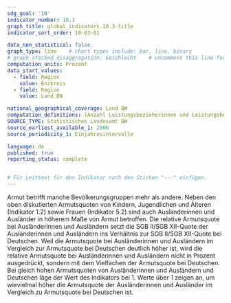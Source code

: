 ```yaml
---
sdg_goal: '10'
indicator_number: 10.3
graph_title: global_indicators.10.3-title 
indicator_sort_order: 10-03-01

data_non_statistical: false
graph_type: line    # chart types include: bar, line, binary
# graph_stacked_disaggregation: Geschlecht    # uncomment this line for stacked bars. eplace "Geschlecht" with the field of aggregation.
computation_units: Prozent
data_start_values:
  - field: Region
    value: Enzkreis
  - field: Region
    value: Land BW

national_geographical_coverage: Land BW
computation_definitions: (Anzahl Leistungsbezieherinnen und Leistungsbezieher nach SGB II und SGB XII ohne deutsche Staatsangehörigkeit) / (Ausländerinnen und Ausländer insgesamt)) / ((Anzahl Leistungsbezieherinnen und Leistungsbezieher nach SGB II und SGB XII mit deutscher Staatsangehörigkeit) / (Deutsche Staatsangehörige insgesamt))
SOURCE_TYPE: Statistisches Landesamt BW
source_earliest_available_1: 2006
source_periodicity_1: Einjahresintervalle

language: de   
published: true
reporting_status: complete


# Für Leittext für den Indikator nach den Stichen "---" einfügen.
---
```


Armut betrifft manche Bevölkerungsgruppen mehr als andere. Neben den oben diskutierten Armutsquoten von Kindern, Jugendlichen und Älteren (Indikator 1.2) sowie Frauen (Indikator 5.2) sind auch Ausländerinnen und Ausländer in höherem Maße von Armut betroffen. Die relative Armutsquote bei Ausländerinnen und Ausländern setzt die SGB II/SGB XII-Quote der Ausländerinnen und Ausländern ins Verhältnis zur SGB II/SGB XII-Quote bei Deutschen.
Weil die Armutsquote bei Ausländerinnen und Ausländern im Vergleich zur Armutsquote bei Deutschen deutlich höher ist, wird die relative Armutsquote bei Ausländerinnen und Ausländern nicht in Prozent ausgedrückt, sondern mit dem Vielfachen der Armutsquote bei Deutschen. Bei gleich hohen Armutsquoten von Ausländerinnen und Ausländern und Deutschen läge der Wert des Indikators bei 1. Werte über 1 zeigen an, um wievielmal höher die Armutsquote der Ausländerinnen und Ausländer im Vergleich zu Armutsquote bei Deutschen ist.